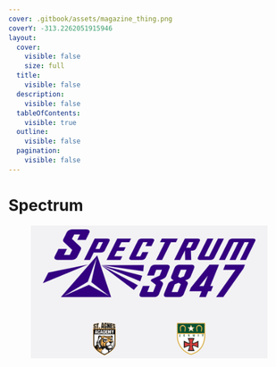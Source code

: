 ```yaml
---
cover: .gitbook/assets/magazine_thing.png
coverY: -313.2262051915946
layout:
  cover:
    visible: false
    size: full
  title:
    visible: false
  description:
    visible: false
  tableOfContents:
    visible: true
  outline:
    visible: false
  pagination:
    visible: false
---
```


# Spectrum

<div data-full-width="true">

<figure><img src=".gitbook/assets/Home Page Graphic.png" alt=""><figcaption></figcaption></figure>

</div>
